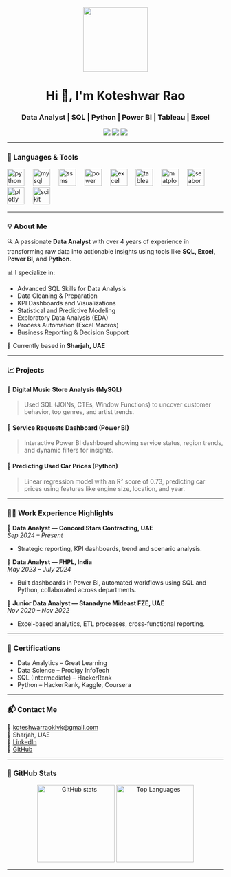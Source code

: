 <!-- Banner Image -->
<div align="center">
  <img height="150" src="https://media.giphy.com/media/M9gbBd9nbDrOTu1Mqx/giphy.gif"  />
</div>

###

<h1 align="center">Hi 👋, I'm Koteshwar Rao</h1>
<h3 align="center">Data Analyst | SQL | Python | Power BI | Tableau | Excel</h3>

<p align="center">
  <a href="mailto:koteshwarraoklvk@gmail.com"><img src="https://img.shields.io/badge/Email-D14836?style=for-the-badge&logo=gmail&logoColor=white"/></a>
  <a href="https://www.linkedin.com/in/klv-koteshwarrao"><img src="https://img.shields.io/badge/LinkedIn-blue?style=for-the-badge&logo=linkedin&logoColor=white"/></a>
  <a href="https://klvkoteshwarrao.wixsite.com/my-portfolio"><img src="https://img.shields.io/badge/Portfolio-000?style=for-the-badge&logo=About.me&logoColor=white"/></a>
</p>


---

### 🧰 Languages & Tools

<div align="left">
  <img src="https://cdn.jsdelivr.net/gh/devicons/devicon/icons/python/python-original.svg" height="40" alt="python logo" />
  <img width="12" />
  <img src="https://cdn.jsdelivr.net/gh/devicons/devicon/icons/mysql/mysql-original.svg" height="40" alt="mysql logo" />
  <img width="12" />
  <img src="https://img.icons8.com/color/48/microsoft-sql-server.png" height="40" alt="ssms logo" />
  <img width="12" />
  <img src="https://img.icons8.com/color/48/000000/power-bi.png" height="40" alt="power bi logo" />
  <img width="12" />
  <img src="https://img.icons8.com/color/48/microsoft-excel-2019--v1.png" height="40" alt="excel logo" />
  <img width="12" />
  <img src="https://upload.wikimedia.org/wikipedia/commons/4/4b/Tableau_Logo.png" height="40" alt="tableau logo" />
  <img width="12" />
  <img src="https://upload.wikimedia.org/wikipedia/commons/8/84/Matplotlib_icon.svg" height="40" alt="matplotlib logo" />
  <img width="12" />
  <img src="https://seaborn.pydata.org/_images/logo-mark-lightbg.svg" height="40" alt="seaborn logo" />
  <img width="12" />
  <img src="https://images.plot.ly/logo/new-branding/plotly-logomark.png" height="40" alt="plotly logo" />
  <img width="12" />
  <img src="https://upload.wikimedia.org/wikipedia/commons/0/05/Scikit_learn_logo_small.svg" height="40" alt="scikit learn logo" />
</div>

---

### 💡 About Me

🔍 A passionate **Data Analyst** with over 4 years of experience in transforming raw data into actionable insights using tools like **SQL, Excel, Power BI**, and **Python**.

📊 I specialize in:
- Advanced SQL Skills for Data Analysis
- Data Cleaning & Preparation
- KPI Dashboards and Visualizations
- Statistical and Predictive Modeling
- Exploratory Data Analysis (EDA)
- Process Automation (Excel Macros)
- Business Reporting & Decision Support

📍 Currently based in **Sharjah, UAE**

---

### 📈 Projects

#### 🔹 Digital Music Store Analysis (MySQL)
> Used SQL (JOINs, CTEs, Window Functions) to uncover customer behavior, top genres, and artist trends.

#### 🔹 Service Requests Dashboard (Power BI)
> Interactive Power BI dashboard showing service status, region trends, and dynamic filters for insights.

#### 🔹 Predicting Used Car Prices (Python)
> Linear regression model with an R² score of 0.73, predicting car prices using features like engine size, location, and year.

---

### 🧑‍💼 Work Experience Highlights

**🔸 Data Analyst — Concord Stars Contracting, UAE**  
*Sep 2024 – Present*  
- Strategic reporting, KPI dashboards, trend and scenario analysis.

**🔸 Data Analyst — FHPL, India**  
*May 2023 – July 2024*  
- Built dashboards in Power BI, automated workflows using SQL and Python, collaborated across departments.

**🔸 Junior Data Analyst — Stanadyne Mideast FZE, UAE**  
*Nov 2020 – Nov 2022*  
- Excel-based analytics, ETL processes, cross-functional reporting.

---

### 📜 Certifications

- Data Analytics – Great Learning  
- Data Science – Prodigy InfoTech  
- SQL (Intermediate) – HackerRank  
- Python – HackerRank, Kaggle, Coursera  

---

### 📬 Contact Me

📧 koteshwarraoklvk@gmail.com  
📍 Sharjah, UAE  
🔗 [LinkedIn](https://www.linkedin.com/in/klv-koteshwarrao)  
🔗 [GitHub](https://github.com/KLVKRao078)

---

### 🌟 GitHub Stats

<p align="center">
  <img src="https://github-readme-stats.vercel.app/api?username=KLVKRao078&show_icons=true&theme=radical" alt="GitHub stats" height="180"/>
  <img src="https://github-readme-stats.vercel.app/api/top-langs/?username=KLVKRao078&layout=compact&theme=radical" alt="Top Languages" height="180"/>
</p>

---

###
